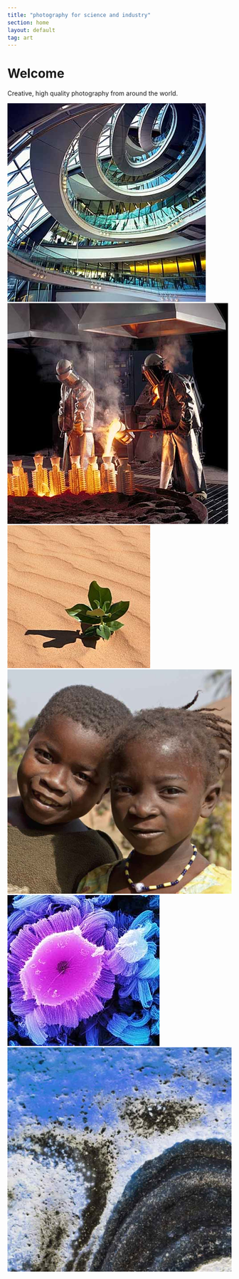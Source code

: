 ```yaml
---
title: "photography for science and industry"
section: home
layout: default
tag: art
---
```


<div class="col-xs-12 col-sm-12 col-md-3">

<h1>Welcome</h1>

<p>
Creative, high quality photography from around the world.
</p>

</div>

<div class="col-xs-12 col-sm-12 col-md-9 clearfix">

<style>.row img {width:100%; height:auto;margin:0 0 1em}</style>

<div class="col-xs-6 col-sm-4">
    <a href="portfolio/architecture" title="View our architectural images"><img src="assets/images/architecture-sq-20.jpg" alt="architecture" class="img-responsive" /></a>
</div>
<div class="col-xs-6 col-sm-4">
    <a href="portfolio/industry" title="View our industrial images"><img src="assets/images/industry-sq-20.jpg" alt="Industry" /></a>
</div>
<div class="col-xs-6 col-sm-4">
    <a href="portfolio/natural-world" title="View our images of the natural world"><img src="assets/images/nature-sq-20.jpg" alt="Natural World" /></a>
</div>
<div class="col-xs-6 col-sm-4">
    <a href="portfolio/people" title="View our images of people"><img src="assets/images/people-sq-12.jpg" alt="People" /></a>
</div>
<div class="col-xs-6 col-sm-4">
    <a href="portfolio/science-technology" title="View our science and technology images"><img src="assets/images/science-sq-20.jpg" alt="Science and Technology" /></a>
</div>
<div class="col-xs-6 col-sm-4">
    <a href="news/" title="Latest news and information"><img src="assets/images/news-sq-08.jpg" alt="News" /></a>
</div>

</div>

<!--
{% for image in site.categories.portfolio %}
<a href="./{{ image.url }}/"><img src="assets/square/{{ image.photo }}" alt="{{ image.title }}" style="margin: 5px" /></a>
{% endfor %}
-->